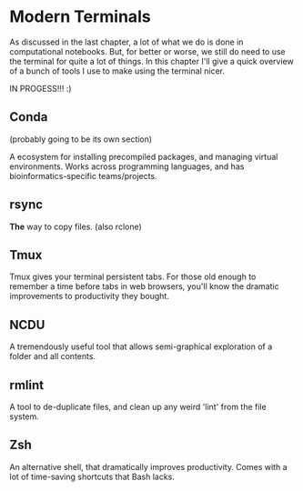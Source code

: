 # Modern Terminals

As discussed in the last chapter, a lot of what we do is done in computational notebooks. But, for better or worse, we still do need to use the terminal for quite a lot of things. In this chapter I'll give a quick overview of a bunch of tools I use to make using the terminal nicer.

IN PROGESS!!! :)

## Conda

(probably going to be its own section)

A ecosystem for installing precompiled packages, and managing virtual environments. Works across programming languages, and has bioinformatics-specific teams/projects.

## rsync

**The** way to copy files. (also rclone)

## Tmux

Tmux gives your terminal persistent tabs. For those old enough to remember a time before tabs in web browsers, you'll know the dramatic improvements to productivity they bought.

## NCDU

A tremendously useful tool that allows semi-graphical exploration of a folder and all contents.


## rmlint

A tool to de-duplicate files, and clean up any weird 'lint' from the file system.

## Zsh

An alternative shell, that dramatically improves productivity. Comes with a lot of time-saving shortcuts that Bash lacks.


